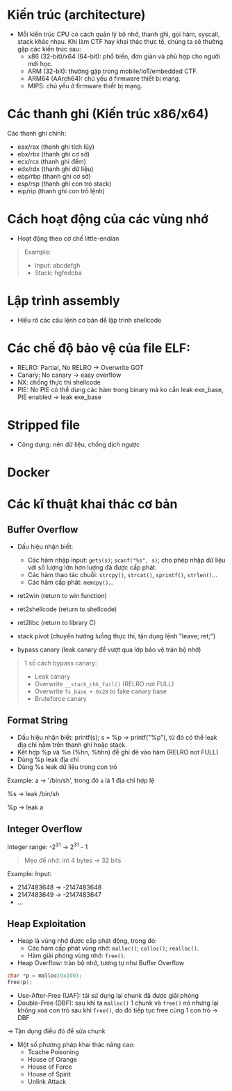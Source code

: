# Kiến trúc (architecture)
- Mỗi kiến trúc CPU có cách quản lý bộ nhớ, thanh ghi, gọi hàm, syscall, stack khác nhau. Khi làm CTF hay khai thác thực tế, chúng ta sẽ thường gặp các kiến trúc sau:
    - x86 (32-bit)/x64 (64-bit): phổ biến, đơn giản và phù hợp cho người mới học.
    - ARM (32-bit): thường gặp trong mobile/IoT/embedded CTF.
    - ARM64 (AArch64): chủ yếu ở firmware thiết bị mạng.
    - MIPS: chủ yếu ở firmware thiết bị mạng.

# Các thanh ghi (Kiến trúc x86/x64)
Các thanh ghi chính:
- eax/rax (thanh ghi tích lũy)
- ebx/rbx (thanh ghi cơ sở)
- ecx/rcx (thanh ghi đếm)
- edx/rdx (thanh ghi dữ liệu)
- ebp/rbp (thanh ghi cơ sở)
- esp/rsp (thanh ghi con trỏ stack)
- eip/rip (thanh ghi con trỏ lệnh)

# Cách hoạt động của các vùng nhớ 
- Hoạt động theo cơ chế little-endian

> Example: 
> - Input: abcdefgh
> - Stack: hgfedcba

# Lập trình assembly
- Hiểu rõ các câu lệnh cơ bản để lập trình shellcode

# Các chế độ bảo vệ của file ELF:
- RELRO: Partial, No RELRO -> Overwrite GOT
- Canary: No canary -> easy overflow
- NX: chống thực thi shellcode
- PIE: No PIE có thể dùng các hàm trong binary mà ko cần leak exe_base, PIE enabled -> leak exe_base

# Stripped file
- Công dụng: nén dữ liệu, chống dịch ngược

# Docker

# Các kĩ thuật khai thác cơ bản
## Buffer Overflow
- Dấu hiệu nhận biết:
    - Các hàm nhập input: `gets(s)`; `scanf("%s", s)`; cho phép nhập dữ liệu với số lượng lớn hơn lượng đã được cấp phát.
    - Các hàm thao tác chuỗi: `strcpy()`, `strcat()`, `sprintf()`, `strlen()`...
    - Các hàm cấp phát: `memcpy()`...

- ret2win (return to win function)
- ret2shellcode (return to shellcode)
- ret2libc (return to library C)
- stack pivot (chuyển hướng luồng thực thi, tận dụng lệnh "leave; ret;")
- bypass canary (leak canary để vượt qua lớp bảo vệ tràn bộ nhớ)
> 1 số cách bypass canary:
> - Leak canary
> - Overwrite `__stack_chk_fail()` (RELRO not FULL)
> - Overwrite `fs_base + 0x28` to fake canary base
> - Bruteforce canary

## Format String
- Dấu hiệu nhận biết: printf(s); s = %p -> printf("%p"), từ đó có thể leak địa chỉ nằm trên thanh ghi hoặc stack.
- Kết hợp %p và %n (%hn, %hhn) để ghi đè vào hàm (RELRO not FULL)
- Dùng %p leak địa chỉ
- Dùng %s leak dữ liệu trong con trỏ

Example: a -> '/bin/sh', trong đó `a` là 1 địa chỉ hợp lệ

%s -> leak /bin/sh

%p -> leak a

## Integer Overflow
Integer range: -2<sup>31</sup> -> 2<sup>31</sup> - 1
> Mẹo để nhớ: int 4 bytes -> 32 bits

Example: Input: 
- 2147483648 -> -2147483648
- 2147483649 -> -2147483647
- ...

## Heap Exploitation
- Heap là vùng nhớ được cấp phát động, trong đó: 
    - Các hàm cấp phát vùng nhớ: `malloc()`; `calloc()`; `realloc()`.
    - Hàm giải phóng vùng nhớ: `free()`.
- Heap Overflow: tràn bộ nhớ, tương tự như Buffer Overflow

```C
char *p = malloc(0x100);
free(p);
```
- Use-After-Free (UAF): tái sử dụng lại chunk đã được giải phóng
- Double-Free (DBF): sau khi ta `malloc()` 1 chunk và `free()` nó nhưng lại không xoá con trỏ sau khi `free()`, do đó tiếp tục free cùng 1 con trỏ -> DBF

-> Tận dụng điều đó để sửa chunk
- Một số phương pháp khai thác nâng cao:
    - Tcache Poisoning
    - House of Orange
    - House of Force
    - House of Spirit
    - Unlink Attack